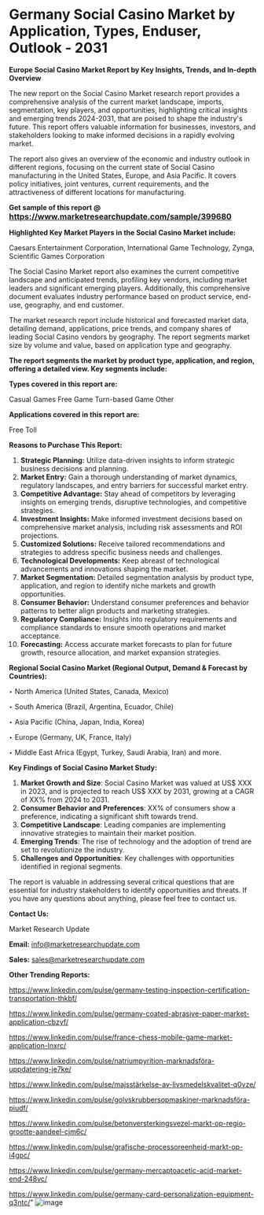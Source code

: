 # Germany Social Casino Market by Application, Types, Enduser, Outlook - 2031

<strong>Europe Social Casino Market Report by Key Insights, Trends, and In-depth Overview</strong>

The new report on the Social Casino Market research report provides a comprehensive analysis of the current market landscape, imports, segmentation, key players, and opportunities, highlighting critical insights and emerging trends 2024-2031,</strong> that are poised to shape the industry's future. This report offers valuable information for businesses, investors, and stakeholders looking to make informed decisions in a rapidly evolving market.

The report also gives an overview of the economic and industry outlook in different regions, focusing on the current state of Social Casino manufacturing in the United States, Europe, and Asia Pacific. It covers policy initiatives, joint ventures, current requirements, and the attractiveness of different locations for manufacturing.

<strong>Get sample of this report @ <a href=https://www.marketresearchupdate.com/sample/399680><font size=3 color=#0000ff>https://www.marketresearchupdate.com/sample/399680</font></a></strong>

<strong>Highlighted Key Market Players in the Social Casino Market include:</strong>

Caesars Entertainment Corporation, International Game Technology, Zynga, Scientific Games Corporation

The Social Casino Market report also examines the current competitive landscape and anticipated trends, profiling key vendors, including market leaders and significant emerging players. Additionally, this comprehensive document evaluates industry performance based on product service, end-use, geography, and end customer.

The market research report include historical and forecasted market data, detailing demand, applications, price trends, and company shares of leading Social Casino vendors by geography. The report segments market size by volume and value, based on application type and geography.

<strong>The report segments the market by product type, application, and region, offering a detailed view. Key segments include:</strong>

<strong>Types covered in this report are:</strong>

Casual Games
Free Game
Turn-based Game
Other

<strong>Applications covered in this report are:</strong>

Free
Toll

<strong>Reasons to Purchase This Report:</strong>
<ol>
  <li><strong>Strategic Planning:</strong> Utilize data-driven insights to inform strategic business decisions and planning.</li>
  <li><strong>Market Entry:</strong> Gain a thorough understanding of market dynamics, regulatory landscapes, and entry barriers for successful market entry.</li>
  <li><strong>Competitive Advantage:</strong> Stay ahead of competitors by leveraging insights on emerging trends, disruptive technologies, and competitive strategies.</li>
  <li><strong>Investment Insights:</strong> Make informed investment decisions based on comprehensive market analysis, including risk assessments and ROI projections.</li>
  <li><strong>Customized Solutions:</strong> Receive tailored recommendations and strategies to address specific business needs and challenges.</li>
  <li><strong>Technological Developments:</strong> Keep abreast of technological advancements and innovations shaping the market.</li>
  <li><strong>Market Segmentation:</strong> Detailed segmentation analysis by product type, application, and region to identify niche markets and growth opportunities.</li>
  <li><strong>Consumer Behavior:</strong> Understand consumer preferences and behavior patterns to better align products and marketing strategies.</li>
  <li><strong>Regulatory Compliance:</strong> Insights into regulatory requirements and compliance standards to ensure smooth operations and market acceptance.</li>
  <li><strong>Forecasting:</strong> Access accurate market forecasts to plan for future growth, resource allocation, and market expansion strategies.</li>
</ol>

<strong>Regional Social Casino Market (Regional Output, Demand &amp; Forecast by Countries):</strong>

‣ North America (United States, Canada, Mexico)

‣ South America (Brazil, Argentina, Ecuador, Chile)

‣ Asia Pacific (China, Japan, India, Korea)

‣ Europe (Germany, UK, France, Italy)

‣ Middle East Africa (Egypt, Turkey, Saudi Arabia, Iran) and more.

<strong>Key Findings of Social Casino Market Study:</strong>
<ol>
  <li><strong>Market Growth and Size</strong>: Social Casino Market was valued at US$ XXX in 2023, and is projected to reach US$ XXX by 2031, growing at a CAGR of XX% from 2024 to 2031.</li>
  <li><strong>Consumer Behavior and Preferences</strong>: XX% of consumers show a preference, indicating a significant shift towards trend.</li>
  <li><strong>Competitive Landscape</strong>: Leading companies are implementing innovative strategies to maintain their market position.</li>
  <li><strong>Emerging Trends</strong>: The rise of technology and the adoption of trend are set to revolutionize the industry.</li>
  <li><strong>Challenges and Opportunities</strong>: Key challenges with opportunities identified in regional segments.</li>
</ol>

The report is valuable in addressing several critical questions that are essential for industry stakeholders to identify opportunities and threats. If you have any questions about anything, please feel free to contact us.

<strong>Contact Us:</strong>

Market Research Update

<strong>Email:</strong> info@marketresearchupdate.com

<strong>Sales:</strong> sales@marketresearchupdate.com

<strong>Other Trending Reports:</strong>

<a href=https://www.linkedin.com/pulse/germany-testing-inspection-certification-transportation-thkbf/>https://www.linkedin.com/pulse/germany-testing-inspection-certification-transportation-thkbf/</a>

<a href=https://www.linkedin.com/pulse/germany-coated-abrasive-paper-market-application-cbzyf/>https://www.linkedin.com/pulse/germany-coated-abrasive-paper-market-application-cbzyf/</a>

<a href=https://www.linkedin.com/pulse/france-chess-mobile-game-market-application-lnxrc/>https://www.linkedin.com/pulse/france-chess-mobile-game-market-application-lnxrc/</a>

<a href=https://www.linkedin.com/pulse/natriumpyrition-marknadsföra-uppdatering-je7ke/>https://www.linkedin.com/pulse/natriumpyrition-marknadsföra-uppdatering-je7ke/</a>

<a href=https://www.linkedin.com/pulse/majsstärkelse-av-livsmedelskvalitet-q0vze/>https://www.linkedin.com/pulse/majsstärkelse-av-livsmedelskvalitet-q0vze/</a>

<a href=https://www.linkedin.com/pulse/golvskrubbersopmaskiner-marknadsföra-piudf/>https://www.linkedin.com/pulse/golvskrubbersopmaskiner-marknadsföra-piudf/</a>

<a href=https://www.linkedin.com/pulse/betonversterkingsvezel-markt-op-regio-grootte-aandeel-cjm6c/>https://www.linkedin.com/pulse/betonversterkingsvezel-markt-op-regio-grootte-aandeel-cjm6c/</a>

<a href=https://www.linkedin.com/pulse/grafische-processoreenheid-markt-op-i4gpc/>https://www.linkedin.com/pulse/grafische-processoreenheid-markt-op-i4gpc/</a>

<a href=https://www.linkedin.com/pulse/germany-mercaptoacetic-acid-market-end-248vc/>https://www.linkedin.com/pulse/germany-mercaptoacetic-acid-market-end-248vc/</a>

<a href=https://www.linkedin.com/pulse/germany-card-personalization-equipment-q3ntc/>https://www.linkedin.com/pulse/germany-card-personalization-equipment-q3ntc/</a>"
![image](https://github.com/user-attachments/assets/c3e9b549-5663-4480-b394-ed1ab5b70554)
